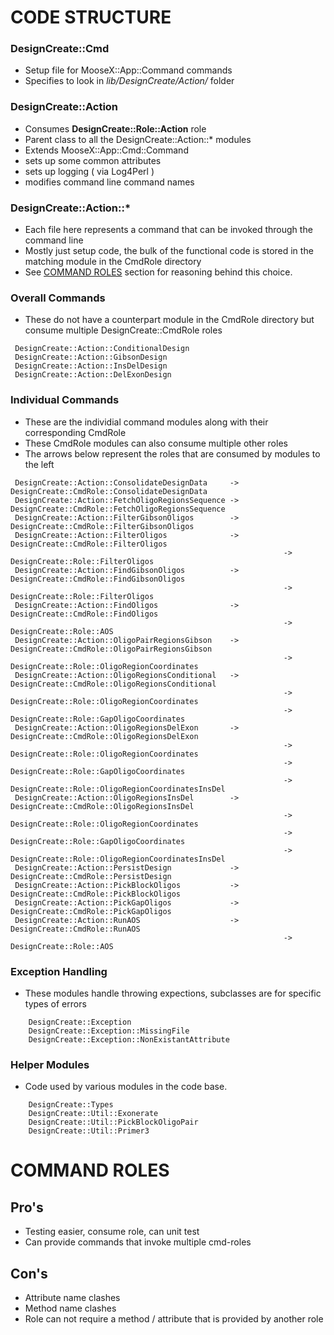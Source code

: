 CODE STRUCTURE
==============

### DesignCreate::Cmd
* Setup file for MooseX::App::Command commands
* Specifies to look in _lib/DesignCreate/Action/_ folder

### DesignCreate::Action
* Consumes **DesignCreate::Role::Action** role
* Parent class to all the DesignCreate::Action::\* modules
* Extends MooseX::App::Cmd::Command
* sets up some common attributes
* sets up logging ( via Log4Perl )
* modifies command line command names

### DesignCreate::Action::\*
* Each file here represents a command that can be invoked through the command line
* Mostly just setup code, the bulk of the functional code is stored in the matching module in the CmdRole directory
* See [COMMAND ROLES](#command-roles) section for reasoning behind this choice.

### Overall Commands
* These do not have a counterpart module in the CmdRole directory but consume multiple DesignCreate::CmdRole roles

```
 DesignCreate::Action::ConditionalDesign
 DesignCreate::Action::GibsonDesign
 DesignCreate::Action::InsDelDesign
 DesignCreate::Action::DelExonDesign
```

### Individual Commands
* These are the individial command modules along with their corresponding CmdRole
* These CmdRole modules can also consume multiple other roles
* The arrows below represent the roles that are consumed by modules to the left

```
 DesignCreate::Action::ConsolidateDesignData     -> DesignCreate::CmdRole::ConsolidateDesignData
 DesignCreate::Action::FetchOligoRegionsSequence -> DesignCreate::CmdRole::FetchOligoRegionsSequence
 DesignCreate::Action::FilterGibsonOligos        -> DesignCreate::CmdRole::FilterGibsonOligos
 DesignCreate::Action::FilterOligos              -> DesignCreate::CmdRole::FilterOligos
                                                             -> DesignCreate::Role::FilterOligos
 DesignCreate::Action::FindGibsonOligos          -> DesignCreate::CmdRole::FindGibsonOligos
                                                             -> DesignCreate::Role::FilterOligos
 DesignCreate::Action::FindOligos                -> DesignCreate::CmdRole::FindOligos
                                                             -> DesignCreate::Role::AOS
 DesignCreate::Action::OligoPairRegionsGibson    -> DesignCreate::CmdRole::OligoPairRegionsGibson
                                                             -> DesignCreate::Role::OligoRegionCoordinates
 DesignCreate::Action::OligoRegionsConditional   -> DesignCreate::CmdRole::OligoRegionsConditional
                                                             -> DesignCreate::Role::OligoRegionCoordinates
                                                             -> DesignCreate::Role::GapOligoCoordinates
 DesignCreate::Action::OligoRegionsDelExon       -> DesignCreate::CmdRole::OligoRegionsDelExon
                                                             -> DesignCreate::Role::OligoRegionCoordinates
                                                             -> DesignCreate::Role::GapOligoCoordinates
                                                             -> DesignCreate::Role::OligoRegionCoordinatesInsDel
 DesignCreate::Action::OligoRegionsInsDel        -> DesignCreate::CmdRole::OligoRegionsInsDel
                                                             -> DesignCreate::Role::OligoRegionCoordinates
                                                             -> DesignCreate::Role::GapOligoCoordinates
                                                             -> DesignCreate::Role::OligoRegionCoordinatesInsDel
 DesignCreate::Action::PersistDesign             -> DesignCreate::CmdRole::PersistDesign
 DesignCreate::Action::PickBlockOligos           -> DesignCreate::CmdRole::PickBlockOligos
 DesignCreate::Action::PickGapOligos             -> DesignCreate::CmdRole::PickGapOligos
 DesignCreate::Action::RunAOS                    -> DesignCreate::CmdRole::RunAOS
                                                             -> DesignCreate::Role::AOS
```


### Exception Handling
* These modules handle throwing expections, subclasses are for specific types of errors

```
    DesignCreate::Exception
    DesignCreate::Exception::MissingFile
    DesignCreate::Exception::NonExistantAttribute
```

### Helper Modules
* Code used by various modules in the code base.

```
    DesignCreate::Types
    DesignCreate::Util::Exonerate
    DesignCreate::Util::PickBlockOligoPair
    DesignCreate::Util::Primer3
```


COMMAND ROLES
=============

Pro's
-----
* Testing easier, consume role, can unit test
* Can provide commands that invoke multiple cmd-roles

Con's
-----
* Attribute name clashes
* Method name clashes
* Role can not require a method / attribute that is provided by another role
